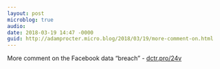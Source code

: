 ```yaml
---
layout: post
microblog: true
audio: 
date: 2018-03-19 14:47 -0000
guid: http://adamprocter.micro.blog/2018/03/19/more-comment-on.html
---
```

More comment on the Facebook data “breach” - [dctr.pro/24v](http://dctr.pro/24v)
